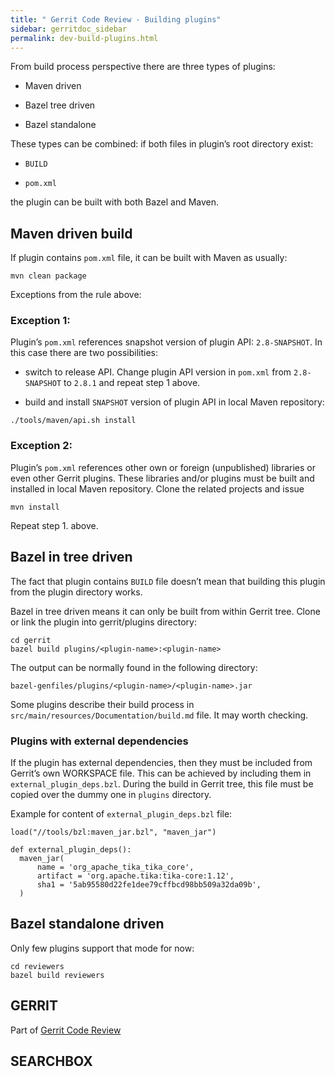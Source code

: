```yaml
---
title: " Gerrit Code Review - Building plugins"
sidebar: gerritdoc_sidebar
permalink: dev-build-plugins.html
---
```

From build process perspective there are three types of plugins:

  - Maven driven

  - Bazel tree driven

  - Bazel standalone

These types can be combined: if both files in plugin’s root directory
exist:

  - `BUILD`

  - `pom.xml`

the plugin can be built with both Bazel and Maven.

## Maven driven build

If plugin contains `pom.xml` file, it can be built with Maven as
usually:

    mvn clean package

Exceptions from the rule above:

### Exception 1:

Plugin’s `pom.xml` references snapshot version of plugin API:
`2.8-SNAPSHOT`. In this case there are two possibilities:

  - switch to release API. Change plugin API version in `pom.xml` from
    `2.8-SNAPSHOT` to `2.8.1` and repeat step 1 above.

  - build and install `SNAPSHOT` version of plugin API in local Maven
    repository:

<!-- end list -->

    ./tools/maven/api.sh install

### Exception 2:

Plugin’s `pom.xml` references other own or foreign (unpublished)
libraries or even other Gerrit plugins. These libraries and/or plugins
must be built and installed in local Maven repository. Clone the related
projects and issue

    mvn install

Repeat step 1. above.

## Bazel in tree driven

The fact that plugin contains `BUILD` file doesn’t mean that building
this plugin from the plugin directory works.

Bazel in tree driven means it can only be built from within Gerrit tree.
Clone or link the plugin into gerrit/plugins directory:

    cd gerrit
    bazel build plugins/<plugin-name>:<plugin-name>

The output can be normally found in the following directory:

    bazel-genfiles/plugins/<plugin-name>/<plugin-name>.jar

Some plugins describe their build process in
`src/main/resources/Documentation/build.md` file. It may worth checking.

### Plugins with external dependencies

If the plugin has external dependencies, then they must be included from
Gerrit’s own WORKSPACE file. This can be achieved by including them in
`external_plugin_deps.bzl`. During the build in Gerrit tree, this file
must be copied over the dummy one in `plugins` directory.

Example for content of `external_plugin_deps.bzl` file:

    load("//tools/bzl:maven_jar.bzl", "maven_jar")
    
    def external_plugin_deps():
      maven_jar(
          name = 'org_apache_tika_tika_core',
          artifact = 'org.apache.tika:tika-core:1.12',
          sha1 = '5ab95580d22fe1dee79cffbcd98bb509a32da09b',
      )

## Bazel standalone driven

Only few plugins support that mode for now:

    cd reviewers
    bazel build reviewers

## GERRIT

Part of [Gerrit Code Review](index.html)

## SEARCHBOX

